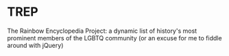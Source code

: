 # TREP
The Rainbow Encyclopedia Project: a dynamic list of history's most prominent members of the LGBTQ community (or an excuse for me to fiddle around with jQuery)
